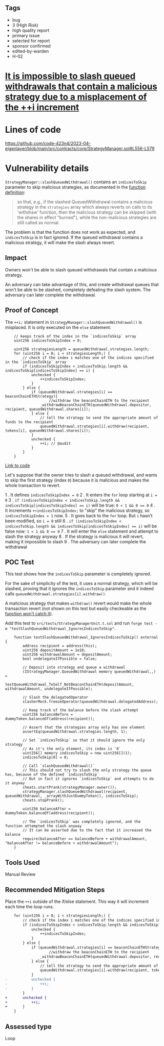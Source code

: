 ## Tags

- bug
- 3 (High Risk)
- high quality report
- primary issue
- selected for report
- sponsor confirmed
- edited-by-warden
- H-02

# [It is impossible to slash queued withdrawals that contain a malicious strategy due to a misplacement of the ++i increment](https://github.com/code-423n4/2023-04-eigenlayer-findings/issues/205) 

# Lines of code

https://github.com/code-423n4/2023-04-eigenlayer/blob/main/src/contracts/core/StrategyManager.sol#L556-L579


# Vulnerability details

`StrategyManager::slashQueuedWithdrawal()` contains an `indicesToSkip` parameter to skip malicious strategies, as documented in the [function definition](https://github.com/code-423n4/2023-04-eigenlayer/blob/main/src/contracts/core/StrategyManager.sol#L532-L534):

> so that, e.g., if the slashed QueuedWithdrawal contains a malicious strategy in the `strategies` array which always reverts on calls to its 'withdraw' function, then the malicious strategy can be skipped (with the shares in effect "burned"), while the non-malicious strategies are still called as normal.

The problem is that the function does not work as expected, and `indicesToSkip` is in fact ignored. If the queued withdrawal contains a malicious strategy, it will make the slash always revert.

## Impact

Owners won't be able to slash queued withdrawals that contain a malicious strategy.

An adversary can take advantage of this, and create withdrawal queues that won't be able to be slashed, completely defeating the slash system. The adversary can later complete the withdrawal.

## Proof of Concept

The `++i;` statement in `StrategyManager::slashQueuedWithdrawal()` is misplaced. It is only executed on the `else` statement:

```solidity
    // keeps track of the index in the `indicesToSkip` array
    uint256 indicesToSkipIndex = 0;

    uint256 strategiesLength = queuedWithdrawal.strategies.length;
    for (uint256 i = 0; i < strategiesLength;) {
        // check if the index i matches one of the indices specified in the `indicesToSkip` array
        if (indicesToSkipIndex < indicesToSkip.length && indicesToSkip[indicesToSkipIndex] == i) {
            unchecked {
                ++indicesToSkipIndex;
            }
        } else {
            if (queuedWithdrawal.strategies[i] == beaconChainETHStrategy){
                    //withdraw the beaconChainETH to the recipient
                _withdrawBeaconChainETH(queuedWithdrawal.depositor, recipient, queuedWithdrawal.shares[i]);
            } else {
                // tell the strategy to send the appropriate amount of funds to the recipient
                queuedWithdrawal.strategies[i].withdraw(recipient, tokens[i], queuedWithdrawal.shares[i]);
            }
            unchecked {
                ++i; // @audit
            }
        }
    }
```

[Link to code](https://github.com/code-423n4/2023-04-eigenlayer/blob/main/src/contracts/core/StrategyManager.sol#L556-L579)

Let's suppose that the owner tries to slash a queued withdrawal, and wants to skip the first strategy (index `0`) because it is malicious and makes the whole transaction to revert.

1 . It defines `indicesToSkipIndex = 0`
2 . It enters the `for` loop starting at `i = 0`
3 . `if (indicesToSkipIndex < indicesToSkip.length && indicesToSkip[indicesToSkipIndex] == i)` will be true: `0 < 1 && 0 == 0`
4 . It increments `++indicesToSkipIndex;` to "skip" the malicious strategy, so `indicesToSkipIndex = 1` now.
5 . It goes back to the `for` loop. But `i` hasn't been modified, so `i = 0` still
6 . `if (indicesToSkipIndex < indicesToSkip.length && indicesToSkip[indicesToSkipIndex] == i)` will be false now: `1 < 1 && 0 == 0`
7 . It will enter the `else` statement and attempt to slash the strategy anyway
8 . If the strategy is malicious it will revert, making it impossible to slash
9 . The adversary can later complete the withdrawal

## POC Test

This test shows how the `indicesToSkip` parameter is completely ignored.

For the sake of simplicity of the test, it uses a normal strategy, which will be slashed, proving that it ignores the `indicesToSkip` parameter and it indeed calls `queuedWithdrawal.strategies[i].withdraw()`.

A malicious strategy that makes `withdraw()` revert would make the whole transaction revert (not shown on this test but easily checkeable as the [function won't catch it](https://github.com/code-423n4/2023-04-eigenlayer/blob/main/src/contracts/core/StrategyManager.sol#L536-L579)).

Add this test to `src/tests/StrategyManagerUnit.t.sol` and run `forge test -m "testSlashQueuedWithdrawal_IgnoresIndicesToSkip"`.

```solidity
    function testSlashQueuedWithdrawal_IgnoresIndicesToSkip() external {
        address recipient = address(this);
        uint256 depositAmount = 1e18;
        uint256 withdrawalAmount = depositAmount;
        bool undelegateIfPossible = false;

        // Deposit into strategy and queue a withdrawal
        (IStrategyManager.QueuedWithdrawal memory queuedWithdrawal,,) =
            testQueueWithdrawal_ToSelf_NotBeaconChainETH(depositAmount, withdrawalAmount, undelegateIfPossible);

        // Slash the delegatedOperator
        slasherMock.freezeOperator(queuedWithdrawal.delegatedAddress);

        // Keep track of the balance before the slash attempt
        uint256 balanceBefore = dummyToken.balanceOf(address(recipient));

        // Assert that the strategies array only has one element
        assertEq(queuedWithdrawal.strategies.length, 1);

        // Set `indicesToSkip` so that it should ignore the only strategy
        // As it's the only element, its index is `0`
        uint256[] memory indicesToSkip = new uint256[](1);
        indicesToSkip[0] = 0;

        // Call `slashQueuedWithdrawal()`
        // This should not try to slash the only strategy the queue has, because of the defined `indicesToSkip`
        // But in fact it ignores `indicesToSkip` and attempts to do it anyway
        cheats.startPrank(strategyManager.owner());
        strategyManager.slashQueuedWithdrawal(recipient, queuedWithdrawal, _arrayWithJustDummyToken(), indicesToSkip);
        cheats.stopPrank();

        uint256 balanceAfter = dummyToken.balanceOf(address(recipient));

        // The `indicesToSkip` was completely ignored, and the function attempted the slash anyway
        // It can be asserted due to the fact that it increased the balance
        require(balanceAfter == balanceBefore + withdrawalAmount, "balanceAfter != balanceBefore + withdrawalAmount");
    }
```

## Tools Used

Manual Review

## Recommended Mitigation Steps

Place the `++i` outside of the if/else statement. This way it will increment each time the loop runs.

```diff
    for (uint256 i = 0; i < strategiesLength;) {
        // check if the index i matches one of the indices specified in the `indicesToSkip` array
        if (indicesToSkipIndex < indicesToSkip.length && indicesToSkip[indicesToSkipIndex] == i) {
            unchecked {
                ++indicesToSkipIndex;
            }
        } else {
            if (queuedWithdrawal.strategies[i] == beaconChainETHStrategy){
                    //withdraw the beaconChainETH to the recipient
                _withdrawBeaconChainETH(queuedWithdrawal.depositor, recipient, queuedWithdrawal.shares[i]);
            } else {
                // tell the strategy to send the appropriate amount of funds to the recipient
                queuedWithdrawal.strategies[i].withdraw(recipient, tokens[i], queuedWithdrawal.shares[i]);
            }
-           unchecked {
-               ++i;
-           }
        }
+       unchecked {
+           ++i;
+       }
    }
```





## Assessed type

Loop